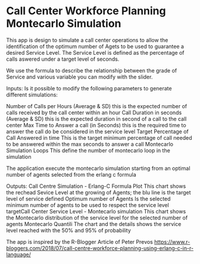 Call Center Workforce Planning 
Montecarlo Simulation
===========================================

This app is design to simulate a call center operations to allow the identification of the optimum number of Agets to be 
used to guarantee a desired Service Level.
The Service Level is defined as the percentage of calls aswered under a target level of seconds.

We use the formula to describe the relationship between the grade of Service and various variable you can modify with the slider.

Inputs:
Is it possible to modify the following parameters to generate different simulations:

Number of Calls per Hours (Average & SD) this is the expected number of calls received by the call center within an hour
Call Duration in seconds (Average & SD) this is the expected duration in second of a call to the call center
Max Time to Answer a call (in Seconds) this is the required time to answer the call do be considered in the service level
Target Percentage of Call Answered in time This is the target minimum percentage of call needed to be answered within the max seconds to answer a call
Montecarlo Simulation Loops This define the number of montecarlo loop in the simulation

The application execute the montecarlo simulation starting from an optimal number of agents selected from the erlang c formula

Outputs:
Call Centre Simulation - Erlang-C Formula Plot This chart shows the rechead Sevice Level at the growing of Agents; the blu line is the target level of service defined
Optimum number of Agents Is the selected minimum number of agents to be used to respect the service level targetCall Center Service Level - Montecarlo simulation This chart shows the Montecarlo distribution of the service level for the selected number of agents
Montecarlo Quantili The chart and the details shows the service level reached with the 50% and 95% of probability


The app is inspired by the R-Blogger Article of Peter Prevos https://www.r-bloggers.com/2018/07/call-centre-workforce-planning-using-erlang-c-in-r-language/